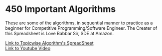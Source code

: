 # 450 Important Algorithms
These are some of the algorithms, in sequential manner to practice as a beginner for Competitive Programming/Software Engineer. The Creater of this Spreadsheet is Love Babbar Sir, SDE at Amazon. 

[Link to Topicwise Algorithm's SpreadSheet](https://drive.google.com/drive/folders/1u1yOTiWZexERIUlqlDC6zQ4-s9cLQpaq?usp=sharing)<br>
[Link to Youtube Video](https://www.youtube.com/watch?v=4iFALQ1ACdA&t=332s)




